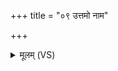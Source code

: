 +++
title = "०९ उत्तमो नाम"

+++
<details><summary>मूलम् (VS)</summary>

उ॑त्त॒मो नाम॑ कुष्ठास्युत्त॒मो नाम॑ ते पि॒ता। यक्ष्मं॑ च॒ सर्वं॑ ना॒शय॑ त॒क्मानं॑ चार॒सं कृ॑धि ॥
</details>